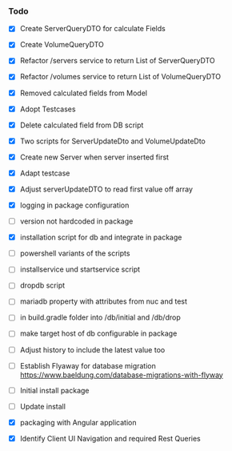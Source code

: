 ### Todo

- [x] Create ServerQueryDTO for calculate Fields
- [x] Create VolumeQueryDTO
- [x] Refactor /servers service to return List of ServerQueryDTO  
- [x] Refactor /volumes service to return List of VolumeQueryDTO  
- [x] Removed calculated fields from Model
- [x] Adopt Testcases
- [x] Delete calculated field from DB script  
- [x] Two scripts for ServerUpdateDto and VolumeUpdateDto
- [x] Create new Server when server inserted first
- [x] Adapt testcase
- [x] Adjust serverUpdateDTO to read first value off array
- [x] logging in package configuration
- [ ] version not hardcoded in package
- [x] installation script for db and integrate in package
- [ ] powershell variants of the scripts
- [ ] installservice und startservice script
- [ ] dropdb script
- [ ] mariadb property with attributes from nuc and test
- [ ] in build.gradle folder into /db/initial and /db/drop  
- [ ] make target host of db configurable in package
- [ ] Adjust history to include the latest value too
- [ ] Establish Flyaway for database migration  https://www.baeldung.com/database-migrations-with-flyway
- [ ] Initial install package
- [ ] Update install
- [x] packaging with Angular application
- [x] Identify Client UI Navigation and required Rest Queries 

  
